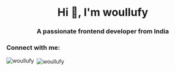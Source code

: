 <h1 align="center">Hi 👋, I'm woullufy</h1>
<h3 align="center">A passionate frontend developer from India</h3>

<h3 align="left">Connect with me:</h3>
<p align="left">
</p>

<p><img align="left" src="https://github-readme-stats.vercel.app/api/top-langs?username=woullufy&show_icons=true&locale=en&layout=compact" alt="woullufy" /></p>

<p>&nbsp;<img align="center" src="https://github-readme-stats.vercel.app/api?username=woullufy&show_icons=true&locale=en" alt="woullufy" /></p>

<!---
- 👋 Hi, I’m @woullufy
- 👀 I’m interested in ...
- 🌱 I’m currently learning ...
- 💞️ I’m looking to collaborate on ...
- 📫 How to reach me ... 
--->

<!---
woullufy/woullufy is a ✨ special ✨ repository because its `README.md` (this file) appears on your GitHub profile.
You can click the Preview link to take a look at your changes.
--->
